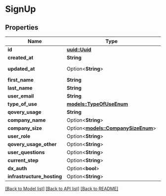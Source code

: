 # SignUp

## Properties

Name | Type | Description | Notes
------------ | ------------- | ------------- | -------------
**id** | [**uuid::Uuid**](uuid::Uuid.md) |  | [readonly]
**created_at** | **String** |  | [readonly]
**updated_at** | Option<**String**> |  | [optional][readonly]
**first_name** | **String** |  | 
**last_name** | **String** |  | 
**user_email** | **String** |  | 
**type_of_use** | [**models::TypeOfUseEnum**](TypeOfUseEnum.md) |  | 
**qovery_usage** | **String** |  | 
**company_name** | Option<**String**> |  | [optional]
**company_size** | Option<[**models::CompanySizeEnum**](CompanySizeEnum.md)> |  | [optional]
**user_role** | Option<**String**> |  | [optional]
**qovery_usage_other** | Option<**String**> |  | [optional]
**user_questions** | Option<**String**> |  | [optional]
**current_step** | Option<**String**> |  | [optional]
**dx_auth** | Option<**bool**> |  | [optional]
**infrastructure_hosting** | Option<**String**> |  | [optional]

[[Back to Model list]](../README.md#documentation-for-models) [[Back to API list]](../README.md#documentation-for-api-endpoints) [[Back to README]](../README.md)


